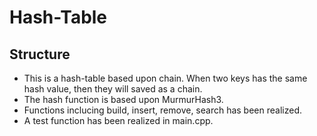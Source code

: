 # Hash-Table
## Structure
- This is a hash-table based upon chain. When two keys has the same hash value, then they will saved as a chain.
- The hash function is based upon MurmurHash3.
- Functions inclucing build, insert, remove, search has been realized.
- A test function has been realized in main.cpp.

